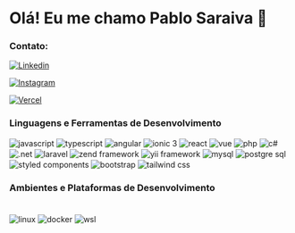 # Olá! Eu me chamo Pablo Saraiva 👋

### Contato:
[![Linkedin](https://img.shields.io/badge/LinkedIn-0077B5?style=for-the-badge&logo=linkedin&logoColor=white)](https://www.linkedin.com/in/pablosm25/)

[![Instagram](https://img.shields.io/badge/Instagram-E4405F?style=for-the-badge&logo=instagram&logoColor=white)](https://www.instagram.com/pbo___/)

[![Vercel](https://img.shields.io/badge/Vercel-000000?style=for-the-badge&logo=vercel&logoColor=white)](https://vercel.com/pbosm)

### Linguagens e Ferramentas de Desenvolvimento

<div style="display: inline-block">
  <!-- Frontend -->
  <img align="center" alt="javascript" src="https://img.shields.io/badge/JavaScript-323330?style=for-the-badge&logo=javascript&logoColor=F7DF1E">
  <img align="center" alt="typescript" src="https://img.shields.io/badge/TypeScript-007ACC?style=for-the-badge&logo=typescript&logoColor=white">
  <img align="center" alt="angular" src="https://img.shields.io/badge/Angular-DD0031?style=for-the-badge&logo=angular&logoColor=white">
  <img align="center" alt="ionic 3" src="https://img.shields.io/badge/Ionic-3880FF?style=for-the-badge&logo=ionic&logoColor=white">
  <img align="center" alt="react" src="https://img.shields.io/badge/React-61DAFB?style=for-the-badge&logo=react&logoColor=black">
  <img align="center" alt="vue" src="https://img.shields.io/badge/Vue.js-4FC08D?style=for-the-badge&logo=vue.js&logoColor=white">

  <!-- Backend -->
  <img align="center" alt="php" src="https://img.shields.io/badge/PHP-777BB4?style=for-the-badge&logo=php&logoColor=white">
  <img align="center" alt="c#" src="https://img.shields.io/badge/C%23-239120?style=for-the-badge&logo=c-sharp&logoColor=white">
  <img align="center" alt=".net" src="https://img.shields.io/badge/.NET-512BD4?style=for-the-badge&logo=dotnet&logoColor=white">

  <!-- Frameworks Backend -->
  <img align="center" alt="laravel" src="https://img.shields.io/badge/Laravel-FF2D20?style=for-the-badge&logo=laravel&logoColor=white">
  <img align="center" alt="zend framework" src="https://img.shields.io/badge/Zend%20Framework-0681D7?style=for-the-badge&logo=zend&logoColor=white">
  <img align="center" alt="yii framework" src="https://img.shields.io/badge/Yii%20Framework-808080?style=for-the-badge&logo=yii&logoColor=orange">

  <!-- Databases -->
  <img align="center" alt="mysql" src="https://img.shields.io/badge/MySQL-00000F?style=for-the-badge&logo=mysql&logoColor=white">
  <img align="center" alt="postgre sql" src="https://img.shields.io/badge/PostgreSQL-4169E1?style=for-the-badge&logo=postgresql&logoColor=white">

  <!-- Styles -->
  <img align="center" alt="styled components" src="https://img.shields.io/badge/Styled%20Components-DB7093?style=for-the-badge&logo=styled-components&logoColor=white">
  <img align="center" alt="bootstrap" src="https://img.shields.io/badge/Bootstrap-7952B3?style=for-the-badge&logo=bootstrap&logoColor=white">
  <img align="center" alt="tailwind css" src="https://img.shields.io/badge/Tailwind_CSS-38B2AC?style=for-the-badge&logo=tailwind-css&logoColor=white">
</div>

### Ambientes e Plataformas de Desenvolvimento

<div style="display: inline-block; margin-top: 20px;">
  <img align="center" alt="linux" src="https://img.shields.io/badge/Linux-FCC624?style=for-the-badge&logo=linux&logoColor=black">
  <img align="center" alt="docker" src="https://img.shields.io/badge/Docker-2496ED?style=for-the-badge&logo=docker&logoColor=white">
  <img align="center" alt="wsl" src="https://img.shields.io/badge/WSL-4EAA25?style=for-the-badge&logo=linux&logoColor=white">
</div>





